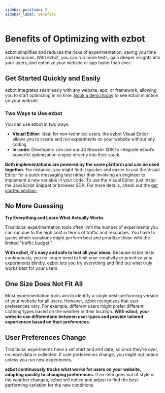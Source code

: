 ```yaml
---
sidebar_position: 2
sidebar_label: Benefits
---
```


# Benefits of Optimizing with ezbot

ezbot simplifies and reduces the risks of experimentation, saving you time and resources. With ezbot, you can run more tests, gain deeper insights into your users, and optimize your website or app faster than ever.

## Get Started Quickly and Easily

ezbot integrates seamlessly with any website, app, or framework, allowing you to start optimizing in no time. [Book a demo today](https://share.hsforms.com/1I0YA0vzaTj69zmgJ-p0o_Aqht4f) to see ezbot in action on your website.

### Two Ways to Use ezbot

You can use ezbot in two ways:

- **Visual Editor**: Ideal for non-technical users, the ezbot Visual Editor allows you to create and run experiments on your website without any coding.
- **In-code**: Developers can use our JS Browser SDK to integrate ezbot’s powerful optimization engine directly into their stack.

**Both implementations are powered by the same platform and can be used together.** For instance, you might find it quicker and easier to use the Visual Editor for a quick messaging test rather than involving an engineer to implement a new variable in your code. To use the Visual Editor, just install the JavaScript Snippet or browser SDK. For more details, check out the [get started section.](/category/get-started/)

## No More Guessing

**Try Everything and Learn What Actually Works**

Traditional experimentation tools often limit the number of experiments you can run due to the high cost in terms of traffic and resources. You have to guess which variations might perform best and prioritize those with the limited "traffic budget."

**With ezbot, it's easy and safe to test all your ideas.** Because ezbot tests continuously, you no longer need to limit your creativity or prioritize your experiments blindly. ezbot lets you try everything and find out what truly works best for your users.

## One Size Does Not Fit All

Most experimentation tools aim to identify a single best-performing version of your website for all users. However, ezbot recognizes that user preferences vary. For example, different users might prefer different clothing types based on the weather in their location. **With ezbot, your website can differentiate between user types and provide tailored experiences based on their preferences.**

## User Preferences Change

Traditional experiments have a set start and end date, so once they’re over, no more data is collected. If user preferences change, you might not notice unless you run new experiments.

**ezbot continuously tracks what works for users on your website, adapting quickly to changing preferences.** If an item goes out of style or the weather changes, ezbot will notice and adjust to find the best-performing variation for the new conditions.
